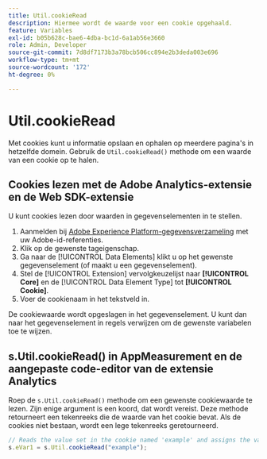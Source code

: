 ```yaml
---
title: Util.cookieRead
description: Hiermee wordt de waarde voor een cookie opgehaald.
feature: Variables
exl-id: b05b628c-bae6-4dba-bc1d-6a1ab56e3660
role: Admin, Developer
source-git-commit: 7d8df7173b3a78bcb506cc894e2b3deda003e696
workflow-type: tm+mt
source-wordcount: '172'
ht-degree: 0%

---
```


# Util.cookieRead

Met cookies kunt u informatie opslaan en ophalen op meerdere pagina&#39;s in hetzelfde domein. Gebruik de `Util.cookieRead()` methode om een waarde van een cookie op te halen.

## Cookies lezen met de Adobe Analytics-extensie en de Web SDK-extensie

U kunt cookies lezen door waarden in gegevenselementen in te stellen.

1. Aanmelden bij [Adobe Experience Platform-gegevensverzameling](https://experience.adobe.com/data-collection) met uw Adobe-id-referenties.
2. Klik op de gewenste tageigenschap.
3. Ga naar de [!UICONTROL Data Elements] klikt u op het gewenste gegevenselement (of maakt u een gegevenselement).
4. Stel de [!UICONTROL Extension] vervolgkeuzelijst naar **[!UICONTROL Core]** en de [!UICONTROL Data Element Type] tot **[!UICONTROL Cookie]**.
5. Voer de cookienaam in het tekstveld in.

De cookiewaarde wordt opgeslagen in het gegevenselement. U kunt dan naar het gegevenselement in regels verwijzen om de gewenste variabelen toe te wijzen.

## s.Util.cookieRead() in AppMeasurement en de aangepaste code-editor van de extensie Analytics

Roep de `s.Util.cookieRead()` methode om een gewenste cookiewaarde te lezen. Zijn enige argument is een koord, dat wordt vereist. Deze methode retourneert een tekenreeks die de waarde van het cookie bevat. Als de cookies niet bestaan, wordt een lege tekenreeks geretourneerd.

```js
// Reads the value set in the cookie named 'example' and assigns the value to eVar1
s.eVar1 = s.Util.cookieRead("example");
```
